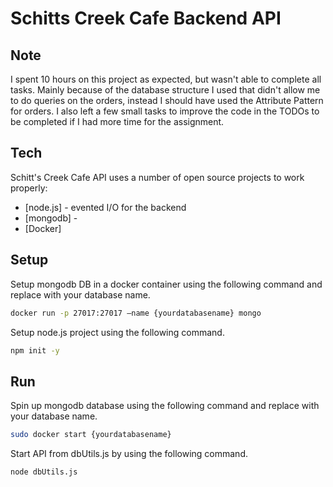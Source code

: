 # Schitts Creek Cafe Backend API

## Note

I spent 10 hours on this project as expected, but wasn't able to complete all tasks. Mainly because of the database structure I used that didn't allow me to do queries on the orders, instead I should have used the Attribute Pattern for orders. I also left a few small tasks to improve the code in the TODOs to be completed if I had more time for the assignment.

## Tech

Schitt's Creek Cafe API uses a number of open source projects to work properly:

- [node.js] - evented I/O for the backend
- [mongodb] -
- [Docker]

## Setup

Setup mongodb DB in a docker container using the following command and replace with your database name.

```sh
docker run -p 27017:27017 —name {yourdatabasename} mongo
```

Setup node.js project using the following command.

```sh
npm init -y
```

## Run

Spin up mongodb database using the following command and replace with your database name.

```sh
sudo docker start {yourdatabasename}
```

Start API from dbUtils.js by using the following command.

```sh
node dbUtils.js
```
